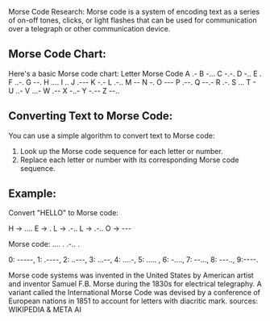 Morse Code Research: 
Morse code is a system of encoding text as a series of on-off tones, clicks, or light flashes that can be used for communication over a telegraph or other communication device.

## Morse Code Chart:
Here's a basic Morse code chart:
Letter	Morse Code
A	.-
B	-...
C	-.-.
D	-..
E	.
F	..-.
G	--.
H	....
I	..
J	.---
K	-.-
L	.-..
M	--
N	-.
O	---
P	.--.
Q	--.-
R	.-.
S	...
T	- 
U	..-
V	...-
W	.--
X	-..-
Y	-.--
Z	--..
## Converting Text to Morse Code:
You can use a simple algorithm to convert text to Morse code:

1. Look up the Morse code sequence for each letter or number.
2. Replace each letter or number with its corresponding Morse code sequence.

## Example:
Convert "HELLO" to Morse code:

H -> ....
E -> .
L -> .-..
L -> .-..
O -> ---

Morse code: .... . .-.. .

0: -----, 1: .----, 2: ..---, 3: ...--, 4: ....-, 
5: ..... , 6: -...., 7: --..., 8: ---.., 9:----.
    
Morse code systems was invented in the United States by American artist and inventor Samuel F.B. Morse during the 1830s for electrical telegraphy. A variant called the International Morse Code was devised by a conference of European nations in 1851 to account for letters with diacritic mark.
sources: WIKIPEDIA & META AI

